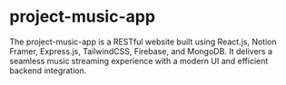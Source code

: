 ﻿# project-music-app
The project-music-app is a RESTful website built using React.js, Notion Framer, Express.js, TailwindCSS, Firebase, and MongoDB. 
It delivers a seamless music streaming experience with a modern UI and efficient backend integration.
